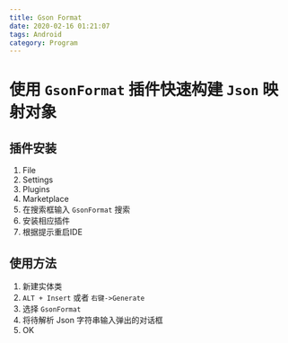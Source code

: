 ```yaml
---
title: Gson Format
date: 2020-02-16 01:21:07
tags: Android
category: Program
---
```

# 使用 `GsonFormat` 插件快速构建 `Json` 映射对象

## 插件安装

1. File
2. Settings
3. Plugins
4. Marketplace
5. 在搜索框输入 `GsonFormat` 搜索
6. 安装相应插件
7. 根据提示重启IDE

## 使用方法

1. 新建实体类
2. `ALT + Insert` 或者 `右键->Generate`
3. 选择 `GsonFormat`
4. 将待解析 Json 字符串输入弹出的对话框
5. OK

